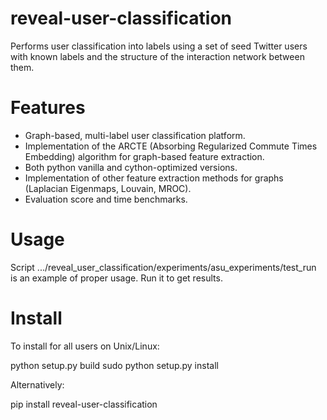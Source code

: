 reveal-user-classification
==========================

Performs user classification into labels using a set of seed Twitter users with known labels and the structure of the interaction network between them.

Features
========
- Graph-based, multi-label user classification platform.
- Implementation of the ARCTE (Absorbing Regularized Commute Times Embedding) algorithm for graph-based feature extraction.
- Both python vanilla and cython-optimized versions.
- Implementation of other feature extraction methods for graphs (Laplacian Eigenmaps, Louvain, MROC).
- Evaluation score and time benchmarks.

Usage
=====
Script .../reveal_user_classification/experiments/asu_experiments/test_run is an example of proper usage.
Run it to get results.
 
Install
=======

To install for all users on Unix/Linux:

  python setup.py build
  sudo python setup.py install
  
Alternatively:

  pip install reveal-user-classification